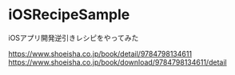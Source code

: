 # iOSRecipeSample
iOSアプリ開発逆引きレシピをやってみた

https://www.shoeisha.co.jp/book/detail/9784798134611<br>
https://www.shoeisha.co.jp/book/download/9784798134611/detail<br>